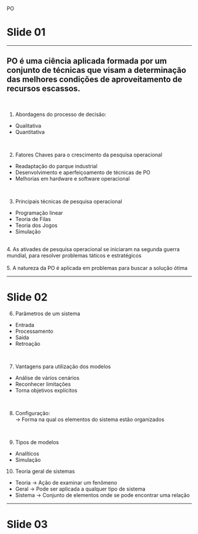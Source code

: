 PO

# Slide 01
<hr>

## PO é uma ciência aplicada formada por um conjunto de técnicas que visam a determinação das melhores condições de aproveitamento de recursos escassos.
<br>


1. Abordagens do processo de decisão:
- Qualitativa
- Quantitativa

<br>



2. Fatores Chaves para o crescimento da pesquisa operacional
- Readaptação do parque industrial
- Desenvolvimento e aperfeiçoamento de técnicas de PO
- Melhorias em hardware e software operacional
<br>

3. Principais técnicas de pesquisa operacional
- Programação linear
- Teoria de Filas
- Teoria dos Jogos
- Simulação
<br>
4. As ativades de pesquisa operacional se iniciaram na segunda guerra mundial, para resolver problemas táticos e estratégicos
<br>
<br>
5. A natureza da PO é aplicada em problemas para buscar a solução ótima
<br>

<hr>

# Slide 02

6. Parâmetros de um sistema
- Entrada
- Processamento
- Saída
- Retroação
<br>

7. Vantagens para utilização dos modelos
- Análise de vários cenários
- Reconhecer limitações
- Torna objetivos explícitos
<br>

8. Configuração:<br>
  &rarr; Forma na qual os elementos do sistema estão organizados
<br>
  
9. Tipos de modelos
- Analíticos
- Simulação

10. Teoria geral de sistemas
- Teoria &rarr; Ação de examinar um fenômeno
- Geral &rarr; Pode ser aplicada a qualquer tipo de sistema 
- Sistema &rarr; Conjunto de elementos onde se pode encontrar uma relação

<hr>

# Slide 03
